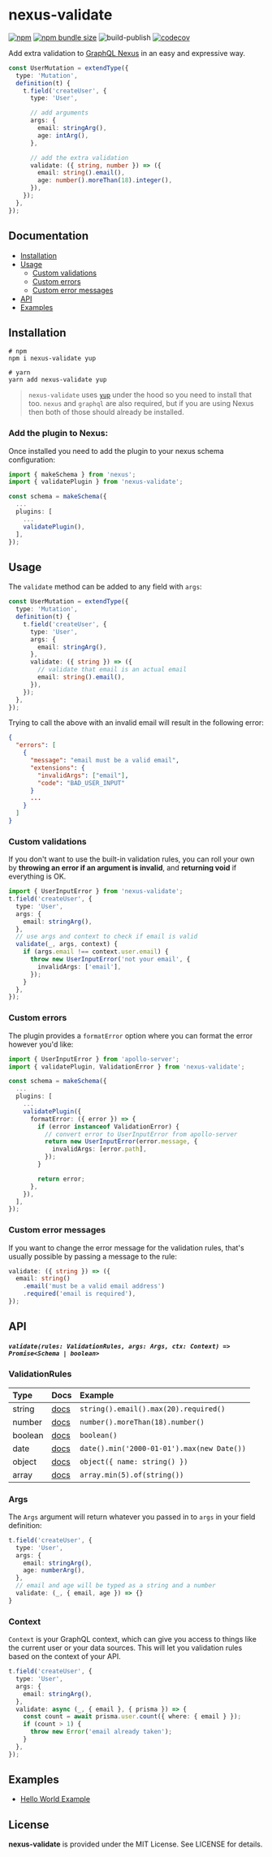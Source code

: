 # nexus-validate

[![npm](https://img.shields.io/npm/v/nexus-validate)](https://www.npmjs.com/package/nexus-validate)
[![npm bundle size](https://img.shields.io/bundlephobia/min/nexus-validate)](https://bundlephobia.com/result?p=nexus-validate)
![build-publish](https://github.com/filipstefansson/nexus-validate/workflows/build-publish/badge.svg)
[![codecov](https://codecov.io/gh/filipstefansson/nexus-validate/branch/alpha/graph/badge.svg?token=MR3OPGNYBU)](https://codecov.io/gh/filipstefansson/nexus-validate)

Add extra validation to [GraphQL Nexus](https://github.com/graphql-nexus/nexus) in an easy and expressive way.

```ts
const UserMutation = extendType({
  type: 'Mutation',
  definition(t) {
    t.field('createUser', {
      type: 'User',

      // add arguments
      args: {
        email: stringArg(),
        age: intArg(),
      },

      // add the extra validation
      validate: ({ string, number }) => ({
        email: string().email(),
        age: number().moreThan(18).integer(),
      }),
    });
  },
});
```

## Documentation

- [Installation](#installation)
- [Usage](#usage)
  - [Custom validations](#custom-validations)
  - [Custom errors](#custom-errors)
  - [Custom error messages](#custom-error-messages)
- [API](#api)
- [Examples](#examples)

## Installation

```console
# npm
npm i nexus-validate yup

# yarn
yarn add nexus-validate yup
```

> `nexus-validate` uses [`yup`](https://github.com/jquense/yup) under the hood so you need to install that too. `nexus` and `graphql` are also required, but if you are using Nexus then both of those should already be installed.

### Add the plugin to Nexus:

Once installed you need to add the plugin to your nexus schema configuration:

```ts
import { makeSchema } from 'nexus';
import { validatePlugin } from 'nexus-validate';

const schema = makeSchema({
  ...
  plugins: [
    ...
    validatePlugin(),
  ],
});
```

## Usage

The `validate` method can be added to any field with `args`:

```ts
const UserMutation = extendType({
  type: 'Mutation',
  definition(t) {
    t.field('createUser', {
      type: 'User',
      args: {
        email: stringArg(),
      },
      validate: ({ string }) => ({
        // validate that email is an actual email
        email: string().email(),
      }),
    });
  },
});
```

Trying to call the above with an invalid email will result in the following error:

```json
{
  "errors": [
    {
      "message": "email must be a valid email",
      "extensions": {
        "invalidArgs": ["email"],
        "code": "BAD_USER_INPUT"
      }
      ...
    }
  ]
}
```

### Custom validations

If you don't want to use the built-in validation rules, you can roll your own by **throwing an error if an argument is invalid**, and **returning void** if everything is OK.

```ts
import { UserInputError } from 'nexus-validate';
t.field('createUser', {
  type: 'User',
  args: {
    email: stringArg(),
  },
  // use args and context to check if email is valid
  validate(_, args, context) {
    if (args.email !== context.user.email) {
      throw new UserInputError('not your email', {
        invalidArgs: ['email'],
      });
    }
  },
});
```

### Custom errors

The plugin provides a `formatError` option where you can format the error however you'd like:

```ts
import { UserInputError } from 'apollo-server';
import { validatePlugin, ValidationError } from 'nexus-validate';

const schema = makeSchema({
  ...
  plugins: [
    ...
    validatePlugin({
      formatError: ({ error }) => {
        if (error instanceof ValidationError) {
          // convert error to UserInputError from apollo-server
          return new UserInputError(error.message, {
            invalidArgs: [error.path],
          });
        }

        return error;
      },
    }),
  ],
});
```

### Custom error messages

If you want to change the error message for the validation rules, that's usually possible by passing a message to the rule:

```ts
validate: ({ string }) => ({
  email: string()
    .email('must be a valid email address')
    .required('email is required'),
});
```

## API

##### `validate(rules: ValidationRules, args: Args, ctx: Context) => Promise<Schema | boolean>`

### ValidationRules

| Type    | Docs                                           | Example                                    |
| :------ | :--------------------------------------------- | :----------------------------------------- |
| string  | [docs](https://github.com/jquense/yup#string)  | `string().email().max(20).required()`      |
| number  | [docs](https://github.com/jquense/yup#number)  | `number().moreThan(18).number()`           |
| boolean | [docs](https://github.com/jquense/yup#boolean) | `boolean()`                                |
| date    | [docs](https://github.com/jquense/yup#date)    | `date().min('2000-01-01').max(new Date())` |
| object  | [docs](https://github.com/jquense/yup#object)  | `object({ name: string() })`               |
| array   | [docs](https://github.com/jquense/yup#array)   | `array.min(5).of(string())`                |

### Args

The `Args` argument will return whatever you passed in to `args` in your field definition:

```ts
t.field('createUser', {
  type: 'User',
  args: {
    email: stringArg(),
    age: numberArg(),
  },
  // email and age will be typed as a string and a number
  validate: (_, { email, age }) => {}
}
```

### Context

`Context` is your GraphQL context, which can give you access to things like the current user or your data sources. This will let you validation rules based on the context of your API.

```ts
t.field('createUser', {
  type: 'User',
  args: {
    email: stringArg(),
  },
  validate: async (_, { email }, { prisma }) => {
    const count = await prisma.user.count({ where: { email } });
    if (count > 1) {
      throw new Error('email already taken');
    }
  },
});
```

## Examples

- [Hello World Example](examples/hello-world)

## License

**nexus-validate** is provided under the MIT License. See LICENSE for details.
